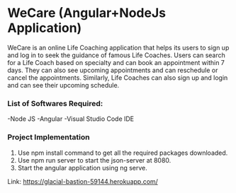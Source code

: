 # WeCare (Angular+NodeJs Application)

WeCare is an online Life Coaching application that helps its users to sign up and log in to seek the guidance of famous Life Coaches. Users can search for a Life Coach based on specialty and can book an appointment within 7 days. They can also see upcoming appointments and can reschedule or cancel the appointments. Similarly, Life Coaches can also sign up and login and can see their upcoming schedule. 


### List of Softwares Required:
-Node JS
-Angular
-Visual Studio Code IDE

### Project Implementation
1. Use npm install command to get all the required packages downloaded.
2. Use npm run server to start the json-server at 8080.
3. Start the angular application using ng serve.

Link: https://glacial-bastion-59144.herokuapp.com/
